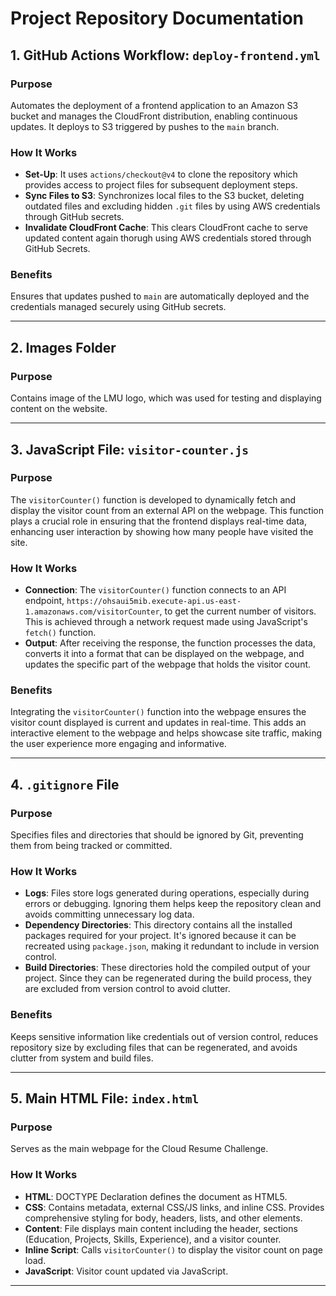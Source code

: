 # Project Repository Documentation

## 1. GitHub Actions Workflow: `deploy-frontend.yml`

### Purpose
Automates the deployment of a frontend application to an Amazon S3 bucket and manages the CloudFront distribution, enabling continuous updates. It deploys to S3 triggered by pushes to the `main` branch.

### How It Works
- **Set-Up**: It uses `actions/checkout@v4` to clone the repository which provides access to project files for subsequent deployment steps.
- **Sync Files to S3**: Synchronizes local files to the S3 bucket, deleting outdated files and excluding hidden `.git` files by using AWS credentials through GitHub secrets.
- **Invalidate CloudFront Cache**: This clears CloudFront cache to serve updated content again thorugh using AWS credentials stored through GitHub Secrets.

### Benefits
Ensures that updates pushed to `main` are automatically deployed and the credentials managed securely using GitHub secrets.

---

## 2. Images Folder

### Purpose
Contains image of the LMU logo, which was used for testing and displaying content on the website.

---

## 3. JavaScript File: `visitor-counter.js`

### Purpose
The `visitorCounter()` function is developed to dynamically fetch and display the visitor count from an external API on the webpage. This function plays a crucial role in ensuring that the frontend displays real-time data, enhancing user interaction by showing how many people have visited the site.

### How It Works
- **Connection**: The `visitorCounter()` function connects to an API endpoint, `https://ohsaui5mib.execute-api.us-east-1.amazonaws.com/visitorCounter`, to get the current number of visitors. This is achieved through a network request made using JavaScript's `fetch()` function.
- **Output**: After receiving the response, the function processes the data, converts it into a format that can be displayed on the webpage, and updates the specific part of the webpage that holds the visitor count.

### Benefits
Integrating the `visitorCounter()` function into the webpage ensures the visitor count displayed is current and updates in real-time. This adds an interactive element to the webpage and helps showcase site traffic, making the user experience more engaging and informative.

---

## 4. `.gitignore` File

### Purpose
Specifies files and directories that should be ignored by Git, preventing them from being tracked or committed.

### How It Works
- **Logs**: Files store logs generated during operations, especially during errors or debugging. Ignoring them helps keep the repository clean and avoids committing unnecessary log data.
- **Dependency Directories**: This directory contains all the installed packages required for your project. It's ignored because it can be recreated using `package.json`, making it redundant to include in version control.
- **Build Directories**: These directories hold the compiled output of your project. Since they can be regenerated during the build process, they are excluded from version control to avoid clutter.

### Benefits
Keeps sensitive information like credentials out of version control, reduces repository size by excluding files that can be regenerated, and avoids clutter from system and build files.

---

## 5. Main HTML File: `index.html`

### Purpose
Serves as the main webpage for the Cloud Resume Challenge. 

### How It Works
- **HTML**: DOCTYPE Declaration defines the document as HTML5.
- **CSS**: Contains metadata, external CSS/JS links, and inline CSS. Provides comprehensive styling for body, headers, lists, and other elements.
- **Content**: File displays main content including the header, sections (Education, Projects, Skills, Experience), and a visitor counter.
- **Inline Script**: Calls `visitorCounter()` to display the visitor count on page load.
- **JavaScript**: Visitor count updated via JavaScript.

---
